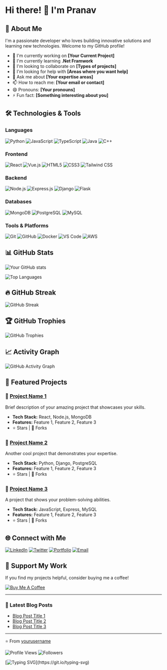 # Hi there! 👋 I'm Pranav

## 🚀 About Me
I'm a passionate developer who loves building innovative solutions and learning new technologies. Welcome to my GitHub profile!

- 🔭 I'm currently working on **[Your Current Project]**
- 🌱 I'm currently learning **.Net Framwork**
- 👯 I'm looking to collaborate on **[Types of projects]**
- 🤔 I'm looking for help with **[Areas where you want help]**
- 💬 Ask me about **[Your expertise areas]**
- 📫 How to reach me: **[Your email or contact]**
- 😄 Pronouns: **[Your pronouns]**
- ⚡ Fun fact: **[Something interesting about you]**

## 🛠️ Technologies & Tools

### Languages
![Python](https://img.shields.io/badge/-Python-3776AB?style=flat-square&logo=python&logoColor=white)
![JavaScript](https://img.shields.io/badge/-JavaScript-F7DF1E?style=flat-square&logo=javascript&logoColor=black)
![TypeScript](https://img.shields.io/badge/-TypeScript-3178C6?style=flat-square&logo=typescript&logoColor=white)
![Java](https://img.shields.io/badge/-Java-007396?style=flat-square&logo=java&logoColor=white)
![C++](https://img.shields.io/badge/-C++-00599C?style=flat-square&logo=cplusplus&logoColor=white)

### Frontend
![React](https://img.shields.io/badge/-React-61DAFB?style=flat-square&logo=react&logoColor=black)
![Vue.js](https://img.shields.io/badge/-Vue.js-4FC08D?style=flat-square&logo=vue.js&logoColor=white)
![HTML5](https://img.shields.io/badge/-HTML5-E34F26?style=flat-square&logo=html5&logoColor=white)
![CSS3](https://img.shields.io/badge/-CSS3-1572B6?style=flat-square&logo=css3&logoColor=white)
![Tailwind CSS](https://img.shields.io/badge/-Tailwind_CSS-38B2AC?style=flat-square&logo=tailwind-css&logoColor=white)

### Backend
![Node.js](https://img.shields.io/badge/-Node.js-339933?style=flat-square&logo=node.js&logoColor=white)
![Express.js](https://img.shields.io/badge/-Express.js-000000?style=flat-square&logo=express&logoColor=white)
![Django](https://img.shields.io/badge/-Django-092E20?style=flat-square&logo=django&logoColor=white)
![Flask](https://img.shields.io/badge/-Flask-000000?style=flat-square&logo=flask&logoColor=white)

### Databases
![MongoDB](https://img.shields.io/badge/-MongoDB-47A248?style=flat-square&logo=mongodb&logoColor=white)
![PostgreSQL](https://img.shields.io/badge/-PostgreSQL-336791?style=flat-square&logo=postgresql&logoColor=white)
![MySQL](https://img.shields.io/badge/-MySQL-4479A1?style=flat-square&logo=mysql&logoColor=white)

### Tools & Platforms
![Git](https://img.shields.io/badge/-Git-F05032?style=flat-square&logo=git&logoColor=white)
![GitHub](https://img.shields.io/badge/-GitHub-181717?style=flat-square&logo=github&logoColor=white)
![Docker](https://img.shields.io/badge/-Docker-2496ED?style=flat-square&logo=docker&logoColor=white)
![VS Code](https://img.shields.io/badge/-VS_Code-007ACC?style=flat-square&logo=visual-studio-code&logoColor=white)
![AWS](https://img.shields.io/badge/-AWS-232F3E?style=flat-square&logo=amazon-aws&logoColor=white)

## 📊 GitHub Stats

![Your GitHub stats](https://github-readme-stats.vercel.app/api?username=yourusername&show_icons=true&theme=radical)

![Top Languages](https://github-readme-stats.vercel.app/api/top-langs/?username=yourusername&layout=compact&theme=radical)

## 🔥 GitHub Streak

![GitHub Streak](https://streak-stats.demolab.com/?user=PranavBhimani25&theme=radical)

## 🏆 GitHub Trophies

![GitHub Trophies](https://github-profile-trophy.vercel.app/?username=yourusername&theme=radical&no-frame=false&no-bg=true&margin-w=4)

## 📈 Activity Graph

![GitHub Activity Graph](https://activity-graph.herokuapp.com/graph?username=PranavBhimani25&theme=radical)

## 🎯 Featured Projects

### 🌟 [Project Name 1](https://github.com/yourusername/project1)
Brief description of your amazing project that showcases your skills.
- **Tech Stack:** React, Node.js, MongoDB
- **Features:** Feature 1, Feature 2, Feature 3
- ⭐ Stars | 🍴 Forks

### 🌟 [Project Name 2](https://github.com/yourusername/project2)
Another cool project that demonstrates your expertise.
- **Tech Stack:** Python, Django, PostgreSQL
- **Features:** Feature 1, Feature 2, Feature 3
- ⭐ Stars | 🍴 Forks

### 🌟 [Project Name 3](https://github.com/yourusername/project3)
A project that shows your problem-solving abilities.
- **Tech Stack:** JavaScript, Express, MySQL
- **Features:** Feature 1, Feature 2, Feature 3
- ⭐ Stars | 🍴 Forks

## 🌐 Connect with Me

[![LinkedIn](https://img.shields.io/badge/-LinkedIn-0077B5?style=flat-square&logo=linkedin&logoColor=white)](https://linkedin.com/in/yourprofile)
[![Twitter](https://img.shields.io/badge/-Twitter-1DA1F2?style=flat-square&logo=twitter&logoColor=white)](https://twitter.com/yourhandle)
[![Portfolio](https://img.shields.io/badge/-Portfolio-000000?style=flat-square&logo=react&logoColor=white)](https://yourportfolio.com)
[![Email](https://img.shields.io/badge/-Email-D14836?style=flat-square&logo=gmail&logoColor=white)](mailto:your.email@example.com)

## 💝 Support My Work

If you find my projects helpful, consider buying me a coffee!

[![Buy Me A Coffee](https://img.shields.io/badge/-Buy_Me_A_Coffee-FFDD00?style=flat-square&logo=buy-me-a-coffee&logoColor=black)](https://buymeacoffee.com/yourusername)

---

### 📝 Latest Blog Posts
<!-- BLOG-POST-LIST:START -->
- [Blog Post Title 1](https://yourblog.com/post1)
- [Blog Post Title 2](https://yourblog.com/post2)
- [Blog Post Title 3](https://yourblog.com/post3)
<!-- BLOG-POST-LIST:END -->

---

⭐️ From [yourusername](https://github.com/yourusername)

![Profile Views](https://komarev.com/ghpvc/?username=yourusername&color=brightgreen)
![Followers](https://img.shields.io/github/followers/yourusername?style=social)

<!-- Animated typing SVG -->
[![Typing SVG](https://readme-typing-svg.herokuapp.com?font=Fira+Code&pause=1000&color=F75C7E&width=435&lines=Full+Stack+Developer;Always+learning+new+things;Open+to+collaborating+on+projects!)](https://git.io/typing-svg)
